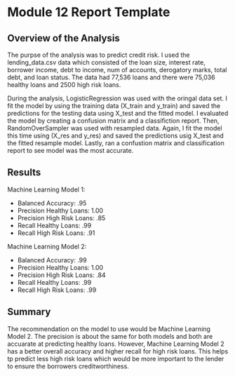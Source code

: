 # Module 12 Report Template

## Overview of the Analysis

The purpse of the analysis was to predict credit risk. I used the lending_data.csv data which consisted of the loan size, interest rate, borrower income, debt to income, num of accounts, derogatory marks, total debt, and loan status. The data had 77,536 loans and there were 75,036 healthy loans and 2500 high risk loans.  

During the analysis, LogisticRegression was used with the oringal data set. I fit the model by using the training data (X_train and y_train) and saved the predictions for the testing data using X_test and the fitted model.  I evaluated the model by creating a confusion matrix and a classifiction report.  Then, RandomOverSampler was used with resampled data. Again, I fit the model this time using (X_res and y_res) and saved the predictions usig X_test and the fitted resample model. Lastly, ran a confustion matrix and classification report to see model was the most accurate.  

## Results

Machine Learning Model 1:
- Balanced Accuracy: .95
- Precision Healthy Loans: 1.00
- Precision High Risk Loans: .85
- Recall Healthy Loans: .99
- Recall High Risk Loans: .91


Machine Learning Model 2:
- Balanced Accuracy: .99
- Precision Healthy Loans: 1.00
- Precision High Risk Loans: .84
- Recall Healthy Loans: .99
- Recall High Risk Loans: .99

## Summary

The recommendation on the model to use would be Machine Learning Model 2. The precision is about the same for both models and both are accuarate at predicting healthy loans.  However, Machine Learning Model 2 has a better overall accuracy and higher recall for high risk loans. This helps tp predict less high risk loans which would be more important to the lender to ensure the borrowers creditworthiness.
